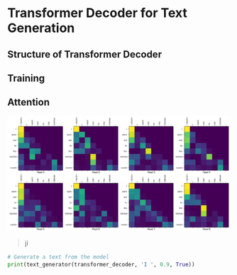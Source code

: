 # Transformer Decoder for Text Generation

## Structure of Transformer Decoder 

## Training 

## Attention
![alt text](https://github.com/hsungki/transformer_decoder/blob/master/figures/attention.png)

> ji

```python
# Generate a text from the model
print(text_generator(transformer_decoder, 'I ', 0.9, True))
```
